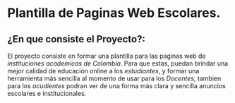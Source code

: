 # Plantilla de Paginas Web Escolares.

## ¿En que consiste el Proyecto?:

El proyecto consiste en formar una plantilla para las paginas web de *instituciones academicas de Colombia*. Para que estas, puedan brindar una mejor calidad de educación online a los *estudiantes*, y formar una herramienta más sencilla al momento de usar para los *Docentes*, tambien para los *acudientes* podran ver de una forma más clara y sencilla anuncios escolares e institucionales.

